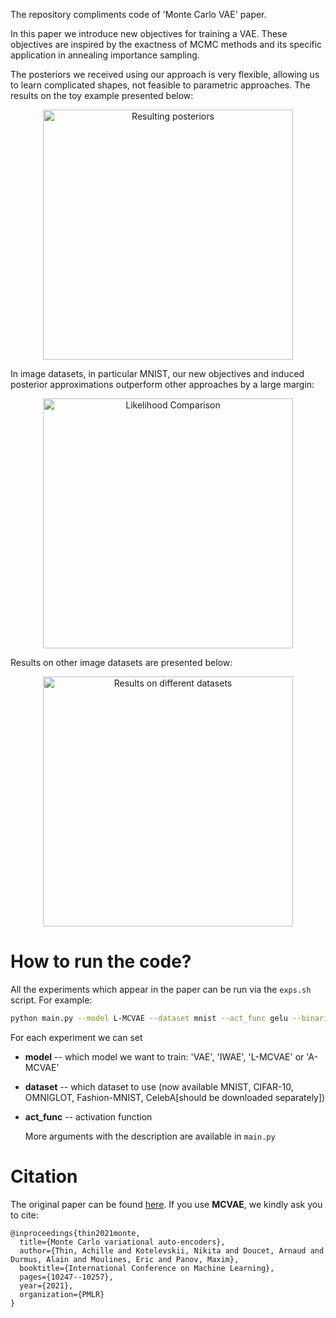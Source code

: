 The repository compliments code of 'Monte Carlo VAE' paper.

In this paper we introduce new objectives for training a VAE. These objectives are inspired by the exactness of MCMC methods and its specific application in annealing importance sampling.

The posteriors we received using our approach is very flexible, allowing us to learn complicated shapes, not feasible to parametric approaches. The results on the toy example presented below:

<p align="center">
  <img width="400" alt="Resulting posteriors" src="https://github.com/stat-ml/mcvae/blob/master/pics/different_approximations.jpeg?raw=true">
</p>


In image datasets, in particular MNIST, our new objectives and induced posterior approximations outperform other approaches by a large margin:

<p align="center">
  <img width="400" alt="Likelihood Comparison" src="https://github.com/stat-ml/mcvae/blob/master/pics/different_likelihoods.jpeg?raw=true">
</p>


Results on other image datasets are presented below:

<p align="center">
  <img width="400" alt="Results on different datasets" src="https://github.com/stat-ml/mcvae/blob/master/pics/results.jpeg?raw=true">
</p>



# How to run the code?

All the experiments which appear in the paper can be run via the `exps.sh` script. For example:

```bash
python main.py --model L-MCVAE --dataset mnist --act_func gelu --binarize True --hidden_dim 64 --batch_size 100 --net_type conv --num_samples 1 --max_epochs 50 --step_size 0.01 --K 1 --use_transforms True --learnable_transitions False --use_cloned_decoder True
```

For each experiment we can set 

- **model** -- which model we want to train: 'VAE', 'IWAE', 'L-MCVAE' or 'A-MCVAE'

- **dataset** -- which dataset to use (now available MNIST, CIFAR-10, OMNIGLOT, Fashion-MNIST, CelebA[should be downloaded separately]) 

- **act_func** -- activation function

    More arguments with the description are available in `main.py` 



# Citation

The original paper can be found [here](http://proceedings.mlr.press/v139/thin21a/thin21a.pdf). If you use **MCVAE**, we kindly ask you to cite:

```
@inproceedings{thin2021monte,
  title={Monte Carlo variational auto-encoders},
  author={Thin, Achille and Kotelevskii, Nikita and Doucet, Arnaud and Durmus, Alain and Moulines, Eric and Panov, Maxim},
  booktitle={International Conference on Machine Learning},
  pages={10247--10257},
  year={2021},
  organization={PMLR}
}
```


